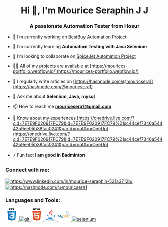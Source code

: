 <h1 align="center">Hi 👋, I'm Mourice Seraphin J J</h1>
<h3 align="center">A passionate Automation Tester from Hosur</h3>

- 🔭 I’m currently working on [BestBuy Automation Project](https://github.com/Mousera1/testproject/tree/master)

- 🌱 I’m currently learning **Automation Testing with Java Selenium**

- 👯 I’m looking to collaborate on [SpiceJet Automation Project](https://github.com/Mousera1/NewProject2/tree/master)

- 👨‍💻 All of my projects are available at [https://mourices-portfolio.webflow.io/](https://mourices-portfolio.webflow.io/)

- 📝 I regularly write articles on [https://hashnode.com/@mouricsera1](https://hashnode.com/@mouricsera1)

- 💬 Ask me about **Selenium, Java, mysql**

- 📫 How to reach me **mouricesera1@gmail.com**

- 📄 Know about my experiences [https://onedrive.live.com/?cid=7E7E9F020917FC79&id=7E7E9F020917FC79%21sc44cef7346a54442b9ee05b38fac0241&parId=root&o=OneUp](https://onedrive.live.com/?cid=7E7E9F020917FC79&id=7E7E9F020917FC79%21sc44cef7346a54442b9ee05b38fac0241&parId=root&o=OneUp)

- ⚡ Fun fact **I am good in Badminton**

<h3 align="left">Connect with me:</h3>
<p align="left">
<a href="https://linkedin.com/in/https://www.linkedin.com/in/mourice-seraphin-531a3712b/" target="blank"><img align="center" src="https://raw.githubusercontent.com/rahuldkjain/github-profile-readme-generator/master/src/images/icons/Social/linked-in-alt.svg" alt="https://www.linkedin.com/in/mourice-seraphin-531a3712b/" height="30" width="40" /></a>
<a href="https://hashnode.com/https://hashnode.com/@mouricsera1" target="blank"><img align="center" src="https://raw.githubusercontent.com/rahuldkjain/github-profile-readme-generator/master/src/images/icons/Social/hashnode.svg" alt="https://hashnode.com/@mouricsera1" height="30" width="40" /></a>
</p>

<h3 align="left">Languages and Tools:</h3>
<p align="left"> <a href="https://www.w3schools.com/css/" target="_blank" rel="noreferrer"> <img src="https://raw.githubusercontent.com/devicons/devicon/master/icons/css3/css3-original-wordmark.svg" alt="css3" width="40" height="40"/> </a> <a href="https://git-scm.com/" target="_blank" rel="noreferrer"> <img src="https://www.vectorlogo.zone/logos/git-scm/git-scm-icon.svg" alt="git" width="40" height="40"/> </a> <a href="https://www.w3.org/html/" target="_blank" rel="noreferrer"> <img src="https://raw.githubusercontent.com/devicons/devicon/master/icons/html5/html5-original-wordmark.svg" alt="html5" width="40" height="40"/> </a> <a href="https://www.java.com" target="_blank" rel="noreferrer"> <img src="https://raw.githubusercontent.com/devicons/devicon/master/icons/java/java-original.svg" alt="java" width="40" height="40"/> </a> <a href="https://www.mysql.com/" target="_blank" rel="noreferrer"> <img src="https://raw.githubusercontent.com/devicons/devicon/master/icons/mysql/mysql-original-wordmark.svg" alt="mysql" width="40" height="40"/> </a> <a href="https://www.selenium.dev" target="_blank" rel="noreferrer"> <img src="https://raw.githubusercontent.com/detain/svg-logos/780f25886640cef088af994181646db2f6b1a3f8/svg/selenium-logo.svg" alt="selenium" width="40" height="40"/> </a> </p>
